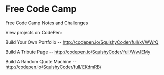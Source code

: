 # Free Code Camp
Free Code Camp Notes and Challenges

View projects on CodePen:

Build Your Own Portfolio -- http://codepen.io/SquishyCoder/full/xVWWrQ

Build A Tribute Page -- http://codepen.io/SquishyCoder/full/WwJEMy

Build A Random Quote Machine -- http://codepen.io/SquishyCoder/full/EKdmRB/
